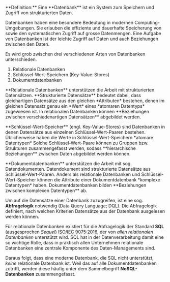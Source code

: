 <p class="alert alert-primary" markdown="1">
**Definition:** Eine **Datenbank** ist ein System zum Speichern und Zugriff von strukturierten Daten.  
</p>

Datenbanken haben eine besondere Bedeutung in modernen Computing-Umgebungen. Sie erlauben die effiziente und dauerhafte Speicherung von sowie den systematischen Zugriff auf grosse Datenmengen. Eine Aufgabe von Datenbanken ist der leichte Zugriff auf Daten und auch Beziehungen zwischen den Daten. 

Es wird grob zwischen drei verschiedenen Arten von Datenbanken unterschieden. 

1. Relationale Datenbanken
2. Schlüssel-Wert-Speichern (Key-Value-Stores)
3. Dokumentdatenbanken

<p class="alert alert-primary" markdown="1">
**Relationale Datenbanken** unterstützen die Arbeit mit strukturierten Datensätzen. **Strukturierte Datensätze** bedeutet dabei, dass gleichartigen Datensätze aus den gleichen *Attributen* bestehen, denen im gleichen Datensatz genau ein *Wert* eines *atomaren Datentyps* zugewiesen ist. In relationalen Datenbanken können **Beziehungen zwischen verschiedenartigen Datensätzen** abgebildet werden.
</p>

<p class="alert alert-primary" markdown="1">
**Schlüssel-Wert-Speicher** (engl. Key-Value-Stores) sind Datenbanken in denen Datensätze aus einzelnen Schlüssel-Wert-Paaren bestehen. Üblicherweise haben die Werte in Schlüssel-Wert-Speichern *atomare Datentypen* Solche Schlüssel-Wert-Paare können zu Gruppen bzw. Strukturen zusammengefasst werden, sodass **hierarchische Beziehungen** zwischen Daten abgebildet werden können.
</p>

<p class="alert alert-primary" markdown="1">
**Dokumentdatenbanken** unterstützen die Arbeit mit sog. Datendokumenten. Datendokument sind strukturierte Datensätze aus Schlüssel-Wert-Paaren. Anders als relationale Datenbanken und Schlüssel-Wert-Speicher können die Attribute einer Dokumentdatenbank *komplexe Datentypen* haben. Dokumentdatenbanken bilden **Beziehungen zwischen komplexen Datentypen** ab.
</p>

Um auf die Datensätze einer Datenbank zuzugreifen, ist eine sog. **Abfragelogik** notwendig (Data Query Language; DQL). Die Abfragelogik definiert, nach welchen Kriterien Datensätze aus der Datenbank ausgelesen werden können. 

Für relationale Datenbanken existiert für die Abfragelogik der Standard **SQL** (ausgesprochen *Sequel*) [ISO/IEC 9075:2016](https://viewer.snv.ch/product/66148), der von *allen relationalen Datenbanken* unterstützt wird. SQL hat in der Datenverarbeitung damit eine so wichtige Rolle, dass in praktisch allen Unternehmen relationale Datenbanken eine zentrale Komponente des Daten-Managements sind.

Daraus folgt, dass eine moderne Datenbank, die SQL nicht unterstützt, *keine* relationale Datenbank ist. Weil das auf alle Dokumentdatenbanken zutrifft, werden diese häufig unter dem Sammelbegriff **NoSQL-Datenbanken** zusammengefasst.
